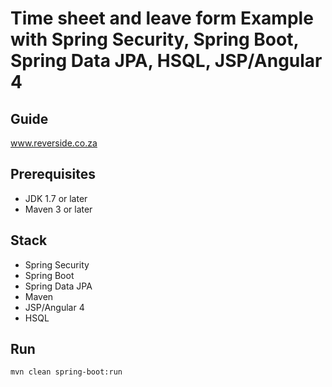 # Time sheet and leave form Example with Spring Security, Spring Boot, Spring Data JPA, HSQL, JSP/Angular 4

## Guide
www.reverside.co.za

## Prerequisites
- JDK 1.7 or later
- Maven 3 or later

## Stack
- Spring Security
- Spring Boot
- Spring Data JPA
- Maven
- JSP/Angular 4
- HSQL

## Run
```mvn clean spring-boot:run```
